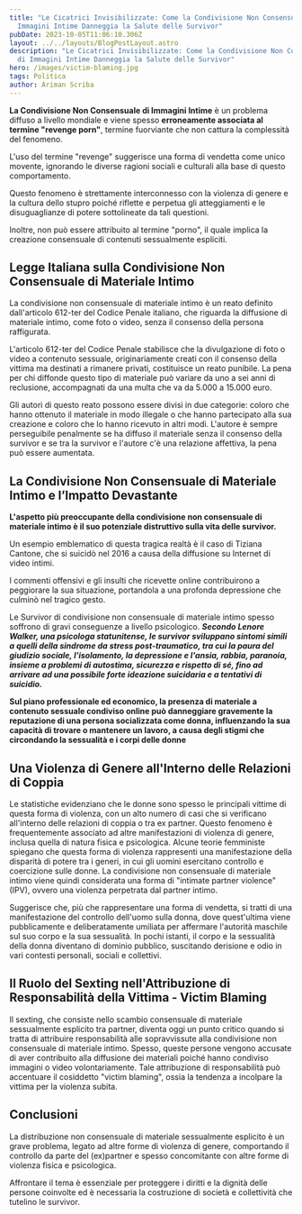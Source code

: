 ```yaml
---
title: "Le Cicatrici Invisibilizzate: Come la Condivisione Non Consensuale di
  Immagini Intime Danneggia la Salute delle Survivor"
pubDate: 2023-10-05T11:06:10.306Z
layout: ../../layouts/BlogPostLayout.astro
description: "Le Cicatrici Invisibilizzate: Come la Condivisione Non Consensuale
  di Immagini Intime Danneggia la Salute delle Survivor"
hero: /images/victim-blaming.jpg
tags: Politica
author: Ariman Scriba
---
```

**La Condivisione Non Consensuale di Immagini Intime** è un problema diffuso a livello mondiale e viene spesso **erroneamente associata al termine "revenge porn"**, termine fuorviante che non cattura la complessità del fenomeno. 

L'uso del termine "revenge" suggerisce una forma di vendetta come unico movente, ignorando le diverse ragioni sociali e culturali alla base di questo comportamento. 

Questo fenomeno è strettamente interconnesso con la violenza di genere e la cultura dello stupro poiché riflette e perpetua gli atteggiamenti e le disuguaglianze di potere sottolineate da tali questioni. 

Inoltre, non può essere attribuito al termine "porno", il quale implica la creazione consensuale di contenuti sessualmente espliciti.

## Legge Italiana sulla Condivisione Non Consensuale di Materiale Intimo

La condivisione non consensuale di materiale intimo è un reato definito dall'articolo 612-ter del Codice Penale italiano, che riguarda la diffusione di materiale intimo, come foto o video, senza il consenso della persona raffigurata.

L'articolo 612-ter del Codice Penale stabilisce che la divulgazione di foto o video a contenuto sessuale, originariamente creati con il consenso della vittima ma destinati a rimanere privati, costituisce un reato punibile. La pena per chi diffonde questo tipo di materiale può variare da uno a sei anni di reclusione, accompagnati da una multa che va da 5.000 a 15.000 euro. 

Gli autori di questo reato possono essere divisi in due categorie: coloro che hanno ottenuto il materiale in modo illegale o che hanno partecipato alla sua creazione e coloro che lo hanno ricevuto in altri modi. L'autore è sempre perseguibile penalmente se ha diffuso il materiale senza il consenso della survivor e se tra la survivor e l'autore c'è una relazione affettiva, la pena può essere aumentata.

## La Condivisione Non Consensuale di Materiale Intimo e l’Impatto Devastante

**L'aspetto più preoccupante della condivisione non consensuale di materiale intimo è il suo potenziale distruttivo sulla vita delle survivor.** 

Un esempio emblematico di questa tragica realtà è il caso di Tiziana Cantone, che si suicidò nel 2016 a causa della diffusione su Internet di video intimi. 

I commenti offensivi e gli insulti che ricevette online contribuirono a peggiorare la sua situazione, portandola a una profonda depressione che culminò nel tragico gesto.

Le Survivor di condivisione non consensuale di materiale intimo spesso soffrono di gravi conseguenze a livello psicologico. ***Secondo Lenore Walker, una psicologa statunitense, le survivor sviluppano sintomi simili a quelli della sindrome da stress post-traumatico, tra cui la paura del giudizio sociale, l'isolamento, la depressione e l'ansia, rabbia, paranoia, insieme a problemi di autostima, sicurezza e rispetto di sé, fino ad arrivare ad una possibile forte ideazione suicidaria e a tentativi di suicidio.*** 

**Sul piano professionale ed economico, la presenza di materiale a contenuto sessuale condiviso online può danneggiare gravemente la reputazione di una persona socializzata come donna, influenzando la sua capacità di trovare o mantenere un lavoro, a causa degli stigmi che circondando la sessualità e i corpi delle donne**

## Una Violenza di Genere all'Interno delle Relazioni di Coppia

Le statistiche evidenziano che le donne sono spesso le principali vittime di questa forma di violenza, con un alto numero di casi che si verificano all'interno delle relazioni di coppia o tra ex partner. Questo fenomeno è frequentemente associato ad altre manifestazioni di violenza di genere, inclusa quella di natura fisica e psicologica. Alcune teorie femministe spiegano che questa forma di violenza rappresenti una manifestazione della disparità di potere tra i generi, in cui gli uomini esercitano controllo e coercizione sulle donne. La condivisione non consensuale di materiale intimo viene quindi considerata una forma di "intimate partner violence" (IPV), ovvero una violenza perpetrata dal partner intimo.

Suggerisce che, più che rappresentare una forma di vendetta, si tratti di una manifestazione del controllo dell'uomo sulla donna, dove quest'ultima viene pubblicamente e deliberatamente umiliata per affermare l'autorità maschile sul suo corpo e la sua sessualità. In pochi istanti, il corpo e la sessualità della donna diventano di dominio pubblico, suscitando derisione e odio in vari contesti personali, sociali e collettivi.

## Il Ruolo del Sexting nell'Attribuzione di Responsabilità della Vittima - Victim Blaming

Il sexting, che consiste nello scambio consensuale di materiale sessualmente esplicito tra partner, diventa oggi un punto critico quando si tratta di attribuire responsabilità alle sopravvissute alla condivisione non consensuale di materiale intimo. Spesso, queste persone vengono accusate di aver contribuito alla diffusione dei materiali poiché hanno condiviso immagini o video volontariamente. Tale attribuzione di responsabilità può accentuare il cosiddetto "victim blaming", ossia la tendenza a incolpare la vittima per la violenza subita.

## Conclusioni

La distribuzione non consensuale di materiale sessualmente esplicito è un grave problema, legato ad altre forme di violenza di genere, comportando il controllo da parte del (ex)partner e spesso concomitante con altre forme di violenza fisica e psicologica. 

Affrontare il tema è essenziale per proteggere i diritti e la dignità delle persone coinvolte ed è necessaria la costruzione di società e collettività che tutelino le survivor.